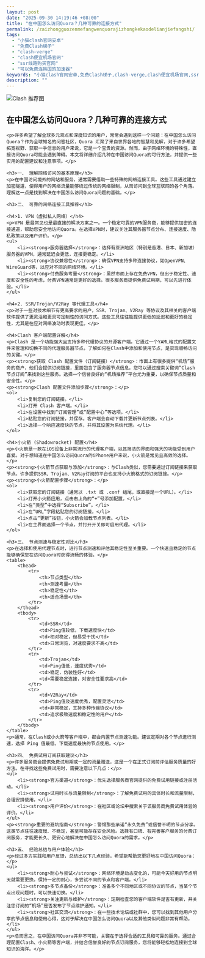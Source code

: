```yaml
---
layout: post
date: "2025-09-30 14:19:46 +08:00"
title: "在中国怎么访问Quora？几种可靠的连接方式"
permalink: /zaizhongguozenmefangwenquorajizhongkekaodelianjiefangshi/
tags:
  - "小猫clash官网安卓"
  - "免费Clash梯子"
  - "clash-verge"
  - "clash便宜机场官网"
  - "ssr线路购买官网"
  - "可以免费连韩国的加速器"
keywords: "小猫clash官网安卓,免费Clash梯子,clash-verge,clash便宜机场官网,ssr线路购买官网,可以免费连韩国的加速器"
description: ""
---
```


![Clash 推荐图](https://clashjd.github.io/assets/img/一元机场订阅.png)

## 在中国怎么访问Quora？几种可靠的连接方式


    <p>许多希望了解全球多元观点和深度知识的用户，常常会遇到这样一个问题：在中国怎么访问Quora？作为全球知名的问答社区，Quora 汇聚了来自世界各地的智慧和见解，对于许多希望拓宽视野、获取一手信息的用户来说，它是一个宝贵的资源。然而，由于网络环境的特殊性，直接访问Quora可能会遇到障碍。本文将详细介绍几种在中国访问Quora的可行方法，并提供一些实用的配置建议和注意事项。</p>

    <h3>一、 理解网络访问的基本原理</h3>
    <p>在中国访问境外的网站和服务，通常需要借助一些特殊的网络连接工具。这些工具通过建立加密隧道，使得用户的网络流量能够绕过传统的网络限制，从而访问到全球互联网的各个角落。理解这一点是找到解决在中国怎么访问Quora问题的基础。</p>

    <h3>二、 可靠的网络连接工具推荐</h3>

    <h4>1. VPN（虚拟私人网络）</h4>
    <p>VPN 是最常见也是最直接的解决方案之一。一个稳定可靠的VPN服务商，能够提供加密的连接通道，帮助您安全地访问Quora。在选择VPN时，建议关注其服务器节点分布、连接速度、隐私政策以及用户评价。</p>
    <ul>
        <li><strong>服务器选择</strong>：选择有亚洲地区（特别是香港、日本、新加坡）服务器的VPN，通常延迟会更低，连接更稳定。</li>
        <li><strong>协议兼容性</strong>：确保VPN支持多种连接协议，如OpenVPN、WireGuard等，以应对不同的网络环境。</li>
        <li><strong>付费服务考量</strong>：虽然市面上存在免费VPN，但出于稳定性、速度和安全性的考虑，付费VPN通常是更好的选择。很多服务商提供免费试用期，可以先进行体验。</li>
    </ul>

    <h4>2. SSR/Trojan/V2Ray 等代理工具</h4>
    <p>对于一些对技术细节有更高要求的用户，SSR、Trojan、V2Ray 等协议及其相关的客户端软件提供了更灵活和更具可定制性的访问方式。这些工具往往能提供更低的延迟和更好的稳定性，尤其是在应对网络波动时表现更佳。</p>

    <h4>Clash 客户端配置详解</h4>
    <p>Clash 是一个功能强大且支持多种代理协议的开源客户端。它通过一个YAML格式的配置文件来管理和切换不同的代理服务器节点。了解如何在Clash中添加和使用节点，是实现顺畅访问的关键。</p>
    <p><strong>获取 Clash 配置文件（订阅链接）</strong>：市面上有很多提供“机场”服务的商户，他们会提供订阅链接，里面包含了服务器节点信息。您可以通过搜索关键词“Clash 节点订阅”来找到这些服务。选择一个信誉良好的“机场推荐”平台尤为重要，以确保节点质量和安全性。</p>
    <p><strong>Clash 配置文件添加步骤</strong>：</p>
    <ol>
        <li>复制您的订阅链接。</li>
        <li>打开 Clash 客户端。</li>
        <li>在设置中找到“订阅管理”或“配置中心”等选项。</li>
        <li>粘贴您的订阅链接，并保存。客户端会自动下载并更新节点列表。</li>
        <li>选择一个响应速度快的节点，并将其设置为系统代理。</li>
    </ol>

    <h4>小火箭 (Shadowrocket) 配置</h4>
    <p>小火箭是一款在iOS设备上非常流行的代理客户端，以其简洁的界面和强大的功能受到用户喜爱。对于想知道在中国怎么访问Quora的iPhone用户来说，小火箭是常见且高效的选择。</p>
    <p><strong>小火箭节点获取与添加</strong>：与Clash类似，您需要通过订阅链接来获取节点。许多提供SSR、Trojan、V2Ray订阅的平台也支持小火箭格式的订阅链接。</p>
    <p><strong>小火箭配置步骤</strong>：</p>
    <ol>
        <li>获取您的订阅链接（通常以 .txt 或 .conf 结尾，或直接是一个URL）。</li>
        <li>打开小火箭应用，点击右上角的“+”号添加配置。</li>
        <li>在“类型”中选择“Subscribe”。</li>
        <li>在“URL”字段粘贴您的订阅链接。</li>
        <li>点击“更新”按钮，小火箭会加载节点列表。</li>
        <li>在主界面选择一个节点，并打开开关即可启用代理。</li>
    </ol>

    <h3>三、 节点测速与稳定性对比</h3>
    <p>在选择和使用代理节点时，进行节点测速和评估其稳定性至关重要。一个快速且稳定的节点能够确保您在访问Quora时获得流畅的体验。</p>
    <table>
        <thead>
            <tr>
                <th>节点类型</th>
                <th>测速考量</th>
                <th>稳定性</th>
                <th>适合场景</th>
            </tr>
        </thead>
        <tbody>
            <tr>
                <td>SSR</td>
                <td>Ping值较低，下载速度快</td>
                <td>相对稳定，但易受干扰</td>
                <td>日常浏览，对速度要求不高</td>
            </tr>
            <tr>
                <td>Trojan</td>
                <td>Ping值低，速度优秀</td>
                <td>稳定，伪装性好</td>
                <td>需要稳定连接，对安全性要求高</td>
            </tr>
            <tr>
                <td>V2Ray</td>
                <td>Ping值及速度优秀，配置灵活</td>
                <td>非常稳定，支持多种传输协议</td>
                <td>追求极致速度和稳定性的用户</td>
            </tr>
        </tbody>
    </table>
    <p>通常，在Clash或小火箭等客户端中，都会内置节点测速功能。建议定期对各个节点进行测速，选择 Ping 值最低、下载速度最快的节点使用。</p>

    <h3>四、 免费试用订阅获取建议</h3>
    <p>许多服务商会提供免费试用期或一定的流量赠送，这是一个在正式订阅前评估服务质量的好方法。在寻找这些免费试用时，需要注意以下几点：</p>
    <ul>
        <li><strong>官方渠道</strong>：优先选择服务商官网提供的免费试用链接或注册活动。</li>
        <li><strong>试用时长与流量限制</strong>：了解免费试用的具体时长和流量限制，合理安排使用。</li>
        <li><strong>用户评价</strong>：在社区或论坛中搜索关于该服务商免费试用体验的评价。</li>
    </ul>
    <p><strong>重要的避坑指南</strong>：警惕那些承诺“永久免费”或信誉不明的节点分享。这类节点往往速度慢、不稳定，甚至可能存在安全风险。选择有口碑、有完善客户服务的付费订阅服务，才能更长久、更安心地解决在中国怎么访问Quora的需求。</p>

    <h3>五、 经验总结与用户体验</h3>
    <p>经过多方实践和用户反馈，总结出以下几点经验，希望能帮助您更好地在中国访问Quora：</p>
    <ul>
        <li><strong>耐心与尝试</strong>：网络环境是动态变化的，可能今天好用的节点明天就需要更换。保持一定的耐心，多尝试不同的节点和客户端。</li>
        <li><strong>多节点备份</strong>：准备多个不同地区或不同协议的节点，当某个节点出现问题时，可以快速切换。</li>
        <li><strong>关注更新与维护</strong>：定期检查您的客户端软件是否有更新，并关注您订阅的“机场”是否发布了节点维护通知。</li>
        <li><strong>社区交流</strong>：在一些技术论坛或社群中，您可以找到其他用户分享的节点信息和使用心得，这对于解决在中国怎么访问Quora以及其他类似问题非常有帮助。</li>
    </ul>
    <p>总而言之，在中国访问Quora并非不可能，关键在于选择合适的工具和可靠的服务。通过合理配置Clash、小火箭等客户端，并结合信誉良好的节点订阅服务，您将能够轻松地连接到全球知识的海洋。</p>